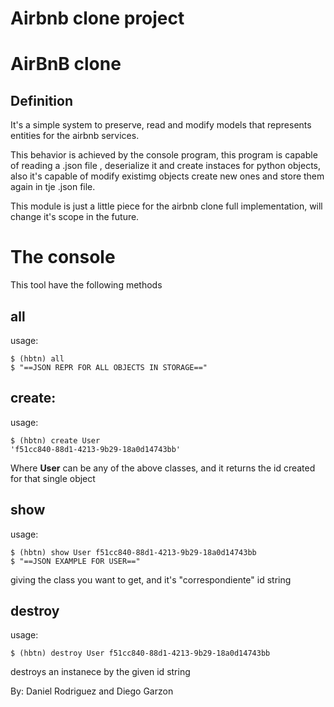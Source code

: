 # Airbnb clone project
# AirBnB clone

## Definition

It's a simple system to preserve, read and modify models that represents entities for the airbnb services.

This behavior is achieved by the console program, this program is capable of reading a .json file , deserialize it and create instaces for python objects, also it's capable of modify existimg objects create new ones and store them again in tje .json file.

This module is just a little piece for the airbnb clone full implementation, will change it's scope in the future.

# The console

This tool have the following methods

## all
 usage:
```
$ (hbtn) all
$ "==JSON REPR FOR ALL OBJECTS IN STORAGE=="
```
## create:
 usage:
```
$ (hbtn) create User
'f51cc840-88d1-4213-9b29-18a0d14743bb'
```

Where **User** can be any of the above classes, and it returns the id created for that single object

## show
 usage:
```
$ (hbtn) show User f51cc840-88d1-4213-9b29-18a0d14743bb
$ "==JSON EXAMPLE FOR USER=="
```
giving the class you want to get, and it's "correspondiente" id string

## destroy
  usage:
```
$ (hbtn) destroy User f51cc840-88d1-4213-9b29-18a0d14743bb
```

destroys an instanece by the given id string



By: Daniel Rodriguez and Diego Garzon
